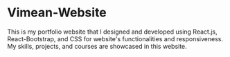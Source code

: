 # Vimean-Website
This is my portfolio website that I designed and developed using React.js, React-Bootstrap, and CSS for website's functionalities and responsiveness. My skills, projects, and courses are showcased in this website.